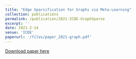 ```yaml
---
title: "Edge Sparsification for Graphs via Meta-Learning"
collection: publications
permalink: /publication/2021-ICDE-GraphSparse
excerpt: ''
date: 2021-2-14
venue: 'ICDE'
paperurl: '/files/paper_2021-graph.pdf'
---
```


[Download paper here](/files/paper_2021-graph.pdf.pdf)

